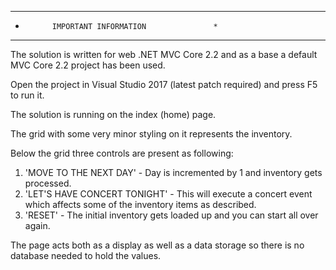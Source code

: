 **************************************************
*			IMPORTANT INFORMATION				*
*************************************************

The solution is written for web .NET MVC Core 2.2 and as a base a default MVC Core 2.2 project has been used.

Open the project in Visual Studio 2017 (latest patch required) and press F5 to run it.

The solution is running on the index (home) page.

The grid with some very minor styling on it represents the inventory.

Below the grid three controls are present as following:

1. 'MOVE TO THE NEXT DAY' - Day is incremented by 1 and inventory gets processed.
2. 'LET'S HAVE CONCERT TONIGHT' - This will execute a concert event which affects some of the inventory items as described.
3. 'RESET' - The initial inventory gets loaded up and you can start all over again.

The page acts both as a display as well as a data storage so there is no database needed to hold the values.
